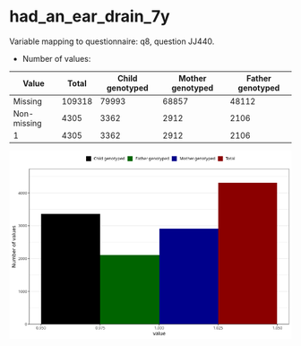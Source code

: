 # had_an_ear_drain_7y
Variable mapping to questionnaire: q8, question JJ440.
- Number of values:

| Value | Total | Child genotyped | Mother genotyped | Father genotyped |
| ----- | ----- | --------------- | ---------------- | ---------------- |
| Missing | 109318 | 79993 | 68857 | 48112 |
| Non-missing | 4305 | 3362 | 2912 | 2106 |
| 1 | 4305 | 3362 | 2912 | 2106 |



![](had_an_ear_drain_7y_n.png)



